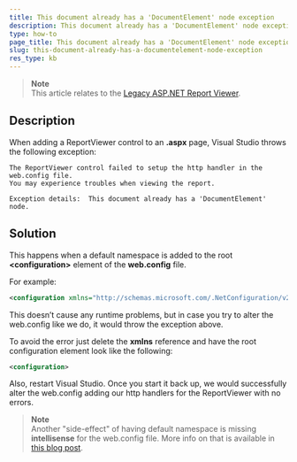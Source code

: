 ```yaml
---
title: This document already has a 'DocumentElement' node exception
description: This document already has a 'DocumentElement' node exception.
type: how-to
page_title: This document already has a 'DocumentElement' node exception
slug: this-document-already-has-a-documentelement-node-exception
res_type: kb
---
```


> **Note**
> <br/>
> This article relates to the [Legacy ASP<span>.</span>NET Report Viewer](../asp-net-report-viewer).

## Description

When adding a ReportViewer control to an **.aspx** page, Visual Studio throws the following exception:

``` 
The ReportViewer control failed to setup the http handler in the web.config file. 
You may experience troubles when viewing the report.   

Exception details:  This document already has a 'DocumentElement' node.
```
 
## Solution

This happens when a default namespace is added to the root **&lt;configuration&gt;** element of the **web.config** file. 

For example: 

 ```xml
<configuration xmlns="http://schemas.microsoft.com/.NetConfiguration/v2.0">
 ```

This doesn’t cause any runtime problems, but in case you try to alter the web.config like we do, it would throw the exception above.

To avoid the error just delete the **xmlns** reference and have the root configuration element look like the following: 

```xml
<configuration> 
```
Also, restart Visual Studio. Once you start it back up, we would successfully alter the web.config adding our http handlers for the ReportViewer with no errors.  

> **Note**
> <br/>
> Another "side-effect" of having default namespace is missing **intellisense** for the web.config file. More info on that is available in [this blog post](http://weblogs.asp.net/scottgu/archive/2005/12/02/432077.aspx).  
   
   
 

